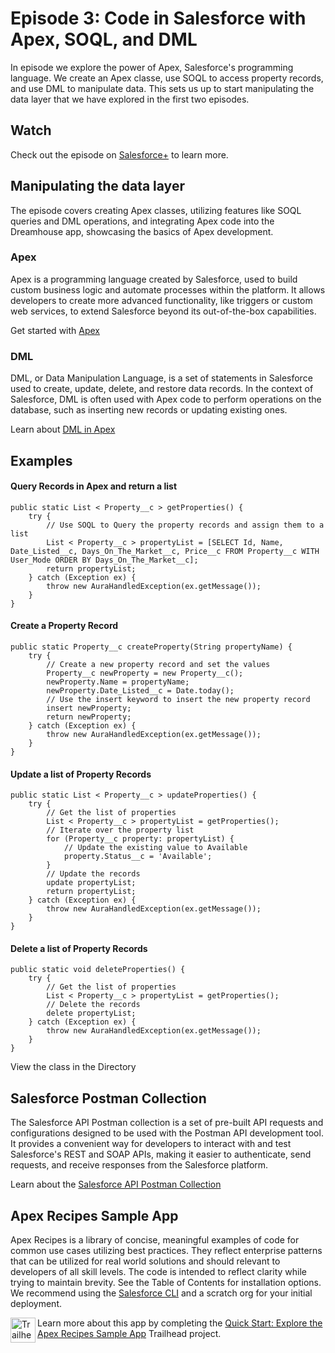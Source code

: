 
# Episode 3: Code in Salesforce with Apex, SOQL, and DML

In episode we explore the power of Apex, Salesforce's programming language. We create an Apex classe, use SOQL to access property records, and use DML to manipulate data. This sets us up to start manipulating the data layer that we have explored in the first two episodes. 
## Watch
Check out the episode on [Salesforce+](https://www.salesforce.com/plus/series/howtodev_/episode/episode-s1e3) to learn more.
## Manipulating the data layer

The episode covers creating Apex classes, utilizing features like SOQL queries and DML operations, and integrating Apex code into the Dreamhouse app, showcasing the basics of Apex development.

### Apex
Apex is a programming language created by Salesforce, used to build custom business logic and automate processes within the platform. It allows developers to create more advanced functionality, like triggers or custom web services, to extend Salesforce beyond its out-of-the-box capabilities.

Get started with [Apex](https://trailhead.salesforce.com/content/learn/modules/apex_database/apex_database_intro)

### DML
DML, or Data Manipulation Language, is a set of statements in Salesforce used to create, update, delete, and restore data records. In the context of Salesforce, DML is often used with Apex code to perform operations on the database, such as inserting new records or updating existing ones.

Learn about [DML in Apex](https://developer.salesforce.com/docs/atlas.en-us.apexref.meta/apexref/apex_dml_section.htm)

## Examples

#### Query Records in Apex and return a list

```
public static List < Property__c > getProperties() {
    try {
        // Use SOQL to Query the property records and assign them to a list
        List < Property__c > propertyList = [SELECT Id, Name, Date_Listed__c, Days_On_The_Market__c, Price__c FROM Property__c WITH User_Mode ORDER BY Days_On_The_Market__c];
        return propertyList;
    } catch (Exception ex) {
        throw new AuraHandledException(ex.getMessage());
    }
}
```

#### Create a Property Record

```
public static Property__c createProperty(String propertyName) {
    try {
        // Create a new property record and set the values
        Property__c newProperty = new Property__c();
        newProperty.Name = propertyName;
        newProperty.Date_Listed__c = Date.today();
        // Use the insert keyword to insert the new property record
        insert newProperty;
        return newProperty;
    } catch (Exception ex) {
        throw new AuraHandledException(ex.getMessage());
    }
}
```

#### Update a list of Property Records

```
public static List < Property__c > updateProperties() {
    try {
        // Get the list of properties
        List < Property__c > propertyList = getProperties();
        // Iterate over the property list
        for (Property__c property: propertyList) {
            // Update the existing value to Available
            property.Status__c = 'Available';
        }
        // Update the records
        update propertyList;
        return propertyList;
    } catch (Exception ex) {
        throw new AuraHandledException(ex.getMessage());
    }
}
```

#### Delete a list of Property Records

```
public static void deleteProperties() {
    try {
        // Get the list of properties
        List < Property__c > propertyList = getProperties();
        // Delete the records
        delete propertyList;
    } catch (Exception ex) {
        throw new AuraHandledException(ex.getMessage());
    }
}
```
View the class in the Directory


## Salesforce Postman Collection
The Salesforce API Postman collection is a set of pre-built API requests and configurations designed to be used with the Postman API development tool. It provides a convenient way for developers to interact with and test Salesforce's REST and SOAP APIs, making it easier to authenticate, send requests, and receive responses from the Salesforce platform.

Learn about the [Salesforce API Postman Collection](https://developer.salesforce.com/blogs/2020/03/explore-the-salesforce-apis-with-a-postman-collection)

## Apex Recipes Sample App
Apex Recipes is a library of concise, meaningful examples of code for common use cases utilizing best practices. They reflect enterprise patterns that can be utilized
for real world solutions and should relevant to developers of all skill levels. The code is intended to reflect clarity while trying to maintain brevity. See the Table of Contents for installation options. We recommend using the [Salesforce CLI](https://developer.salesforce.com/tools/sfdxcli) and a scratch org for your initial deployment.

<div>
   <img src="https://res.cloudinary.com/hy4kyit2a/f_auto,fl_lossy,q_70/learn/projects/quick-start-explore-the-apex-recipes-sample-app/185b61248727a9711d31e2f54b62e230_badge.png" align="left" alt="Trailhead Badge" height="40px" width="40px"/>
   <p>Learn more about this app by completing the <a href="https://trailhead.salesforce.com/content/learn/projects/quick-start-explore-the-apex-recipes-sample-app">Quick Start: Explore the Apex Recipes Sample App</a> Trailhead project.</p>
</div>